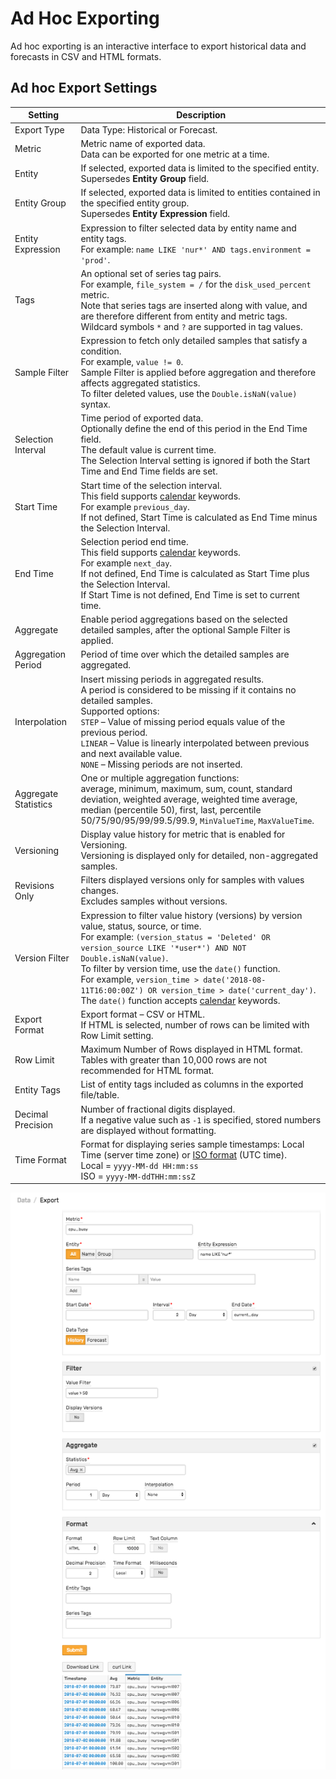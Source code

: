 # Ad Hoc Exporting

Ad hoc exporting is an interactive interface to export historical data and forecasts in CSV and HTML formats.

## Ad hoc Export Settings

| Setting | Description |
| --- | --- |
|  Export Type  |  Data Type: Historical or Forecast.  |
|  Metric  |  Metric name of exported data.<br>Data can be exported for one metric at a time.  |
|  Entity  |  If selected, exported data is limited to the specified entity.<br>Supersedes **Entity Group** field.  |
|  Entity Group  |  If selected, exported data is limited to entities contained in the specified entity group.<br>Supersedes **Entity Expression** field.  |
|  Entity Expression  |  Expression to filter selected data by entity name and entity tags.<br>For example: `name LIKE 'nur*' AND tags.environment = 'prod'`.  |
|  Tags  |  An optional set of series tag pairs.<br>For example, `file_system = /` for the `disk_used_percent` metric.<br>Note that series tags are inserted along with value, and are therefore different from entity and metric tags.<br>Wildcard symbols `*` and `?` are supported in tag values.  |
|  Sample Filter  |  Expression to fetch only detailed samples that satisfy a condition.<br>For example, `value != 0`.<br>Sample Filter is applied before aggregation and therefore affects aggregated statistics.<br>To filter deleted values, use the `Double.isNaN(value)` syntax.  |
|  Selection Interval  | Time period of exported data.<br>Optionally define the end of this period in the End Time field.<br>The default value is current time.<br>The Selection Interval setting is ignored if both the Start Time and End Time fields are set.  |
|  Start Time  |  Start time of the selection interval.<br>This field supports [calendar](../shared/calendar.md) keywords.<br>For example `previous_day`.<br>If not defined, Start Time is calculated as End Time minus the Selection Interval.  |
|  End Time  |  Selection period end time.<br>This field supports [calendar](../shared/calendar.md) keywords.<br>For example `next_day`.<br>If not defined, End Time is calculated as Start Time plus the Selection Interval.<br>If Start Time is not defined, End Time is set to current time.  |
|  Aggregate  |  Enable period aggregations based on the selected detailed samples, after the optional Sample Filter is applied.  |
|  Aggregation Period  |  Period of time over which the detailed samples are aggregated.  |
|  Interpolation  |  Insert missing periods in aggregated results.<br>A period is considered to be missing if it contains no detailed samples.<br> Supported options:<br>`STEP` – Value of missing period equals value of the previous period.<br>`LINEAR` – Value is linearly interpolated between previous and next available value.<br>`NONE` – Missing periods are not inserted.   |
|  Aggregate Statistics  |  One or multiple aggregation functions:<br> average, minimum, maximum, sum, count, standard deviation, weighted average, weighted time average, median (percentile 50), first, last, percentile 50/75/90/95/99/99.5/99.9, `MinValueTime`, `MaxValueTime`.  |
|  Versioning  |  Display value history for metric that is enabled for Versioning.<br>Versioning is displayed only for detailed, non-aggregated samples.  |
|  Revisions Only  |  Filters displayed versions only for samples with values changes.<br>Excludes samples without versions.  |
|  Version Filter  |  Expression to filter value history (versions) by version value, status, source, or time.<br>For example: `(version_status = 'Deleted' OR version_source LIKE '*user*') AND NOT Double.isNaN(value)`.<br>To filter by version time, use the `date()` function.<br>For example, `version_time > date('2018-08-11T16:00:00Z') OR version_time > date('current_day')`. The `date()` function accepts [calendar](../shared/calendar.md) keywords.  |
|  Export Format  |  Export format – CSV or HTML.<br>If HTML is selected, number of rows can be limited with Row Limit setting.  |
|  Row Limit  |  Maximum Number of Rows displayed in HTML format.<br> Tables with greater than 10,000 rows are not recommended for HTML format.  |
|  Entity Tags  |  List of entity tags included as columns in the exported file/table.  |
|  Decimal Precision  |  Number of fractional digits displayed.<br>If a negative value such as `-1` is specified, stored numbers are displayed without formatting.  |
|  Time Format  |  Format for displaying series sample timestamps: Local Time (server time zone) or [ISO format](../shared/date-format.md) (UTC time).<br>Local = `yyyy-MM-dd HH:mm:ss`<br>ISO = `yyyy-MM-ddTHH:mm:ssZ`  |

![](./images/export_page.png)

